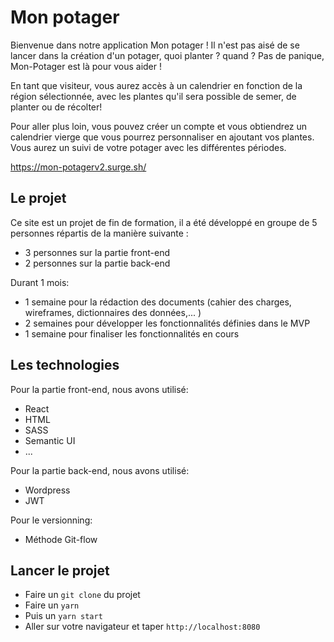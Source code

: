 Mon potager
===============

Bienvenue dans notre application Mon potager !
Il n'est pas aisé de se lancer dans la création d'un potager, quoi planter ? quand ? Pas de panique, Mon-Potager est là pour vous aider ! 

En tant que visiteur, vous aurez accès à un calendrier en fonction de la région sélectionnée, avec les plantes qu'il sera possible de semer, de planter ou de récolter!

Pour aller plus loin, vous pouvez créer un compte et vous obtiendrez un calendrier vierge que vous pourrez personnaliser en ajoutant vos plantes. Vous aurez un suivi de votre potager avec les différentes périodes.

https://mon-potagerv2.surge.sh/

Le projet
--------------------
Ce site est un projet de fin de formation, il a été développé en groupe de 5 personnes répartis de la manière suivante :

- 3 personnes sur la partie front-end
- 2 personnes sur la partie back-end

Durant 1 mois:

- 1 semaine pour la rédaction des documents (cahier des charges, wireframes, dictionnaires des données,... )
- 2 semaines pour développer les fonctionnalités définies dans le MVP
- 1 semaine pour finaliser les fonctionnalités en cours

Les technologies
--------------------

Pour la partie front-end, nous avons utilisé:

- React
- HTML
- SASS
- Semantic UI
- ...
  
Pour la partie back-end, nous avons utilisé:

- Wordpress
- JWT

Pour le versionning:

- Méthode Git-flow

Lancer le projet
--------------------

- Faire un `git clone` du projet
- Faire un `yarn`
- Puis un `yarn start`
- Aller sur votre navigateur et taper `http://localhost:8080`
